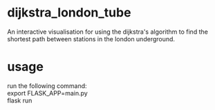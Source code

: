 # dijkstra_london_tube
An interactive visualisation for using the dijkstra's algorithm to find the shortest path between stations in the london underground.

# usage
run the following command:  
    export FLASK_APP=main.py  
    flask run  
  
